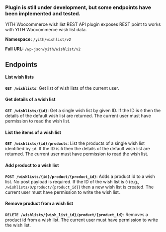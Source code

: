 ### Plugin is still under development, but some endpoints have been implemented and tested.

YITH Woocommerce wish list REST API plugin exposes REST point to works with YITH Woocommerce wish list data.

**Namespace:** `/yith/wishlist/v2`

**Full URL:** `/wp-json/yith/wishlist/v2`

## Endpoints

#### List wish lists

**`GET /wishlists`**: Get list of wish lists of the current user.

#### Get details of a wish list

**`GET /wishlists/{id}`**: Get a single wish list by given ID. If the ID is `0` then the details of the default wish list are returned. The
current user must have permission to read the wish list.

#### List the items of a wish list

**`GET /wishlists/{id}/products`**: List the products of a single wish list identified by `id`. If the ID is `0` then the details of the
default wish list are returned. The current user must have permission to read the wish list.

#### Add product to a wish list

**`POST /wishlists/{id}/product/{product_id}`**: Adds a product id to a wish list. No post payload is required. If the ID of the wish list
is `0` (e.g., `/wishlists/0/product/{product_id}`) then a new wish list is created. The current user must have permission to write the wish
list.

#### Remove product from a wish list

**`DELETE /wishlists/{wish_list_id}/product/{product_id}`**: Removes a product id from a wish list. The current user must have permission to
write the wish list.
